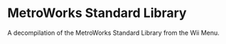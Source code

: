 MetroWorks Standard Library
===========================
A decompilation of the MetroWorks Standard Library from the Wii Menu.
